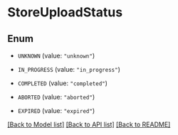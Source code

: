 # StoreUploadStatus

## Enum


* `UNKNOWN` (value: `"unknown"`)

* `IN_PROGRESS` (value: `"in_progress"`)

* `COMPLETED` (value: `"completed"`)

* `ABORTED` (value: `"aborted"`)

* `EXPIRED` (value: `"expired"`)


[[Back to Model list]](../README.md#documentation-for-models) [[Back to API list]](../README.md#documentation-for-api-endpoints) [[Back to README]](../README.md)


